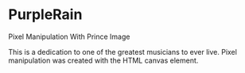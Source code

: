 # PurpleRain
Pixel Manipulation With Prince Image

This is a dedication to one of the greatest musicians to ever live. Pixel manipulation was created with the HTML canvas element. 
